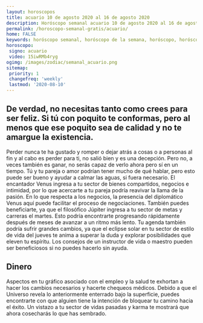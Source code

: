 ```yaml
---
layout: horoscopos
title: acuario 10 de agosto 2020 al 16 de agosto 2020 
description: Horóscopo semanal acuario 10 de agosto 2020 al 16 de agosto 2020. De verdad, no necesitas tanto como crees para ser feliz. Si tú con poquito te conformas, pero al menos que ese poquito sea de calidad y no te amargue la existencia.
permalink: /horoscopo-semanal-gratis/acuario/
home: FALSE
keywords: horóscopo semanal, horóscopo de la semana, horóscopo, horóscopo gratis,horóscopos, horóscopo esperanza gracia, horoscopos acuario la semana, horóscopos gratis, Tarot, Astrologia, Zodíaco, acuario, horoscopo gratis, semanal
horoscopo:
 signo: acuario
 video: 15iwRMb4ryg
ogimg: /images/zodiac/semanal_acuario.png
sitemap:
 priority: 1
 changefreq: 'weekly'
 lastmod: '2020-08-10'
---
```




## De verdad, no necesitas tanto como crees para ser feliz. Si tú con poquito te conformas, pero al menos que ese poquito sea de calidad y no te amargue la existencia.

Perder nunca te ha gustado y romper o dejar atrás a cosas o a personas al fin y al cabo es perder para ti, no salió bien y es una decepción. Pero no, a veces también es ganar, no serás capaz de verlo ahora pero sí en un tiempo. Tú y tu pareja o amor podrían tener mucho de qué hablar, pero esto puede ser bueno y ayudar a calmar las aguas, si fuera necesario. El encantador Venus ingresa a tu sector de bienes compartidos, negocios e intimidad, por lo que acercarte a tu pareja podría reavivar la llama de la pasión. En lo que respecta a los negocios, la presencia del diplomático Venus aquí puede facilitar el proceso de negociaciones. 
También puedes beneficiarte, ya que el filosófico Júpiter ingresa a tu sector de metas y carreras el martes. Esto podría encontrarte progresando rápidamente después de meses de avanzar a un ritmo más lento. Tu agenda también podría sufrir grandes cambios, ya que el eclipse solar en tu sector de estilo de vida del jueves te anima a superar la duda y explorar posibilidades que eleven tu espíritu. Los consejos de un instructor de vida o maestro pueden ser beneficiosos si no puedes hacerlo sin ayuda.

## Dinero

Aspectos en tu gráfico asociado con el empleo y la salud te exhortan a hacer los cambios necesarios y hacerte chequeos médicos. Debido a que el Universo revela lo anteriormente enterrado bajo la superficie, puedes encontrarte con que alguien tiene la intención de bloquear tu camino hacia el éxito. Un vistazo a tu sector de vidas pasadas y karma te mostrará que ahora cosecharás lo que has sembrado.